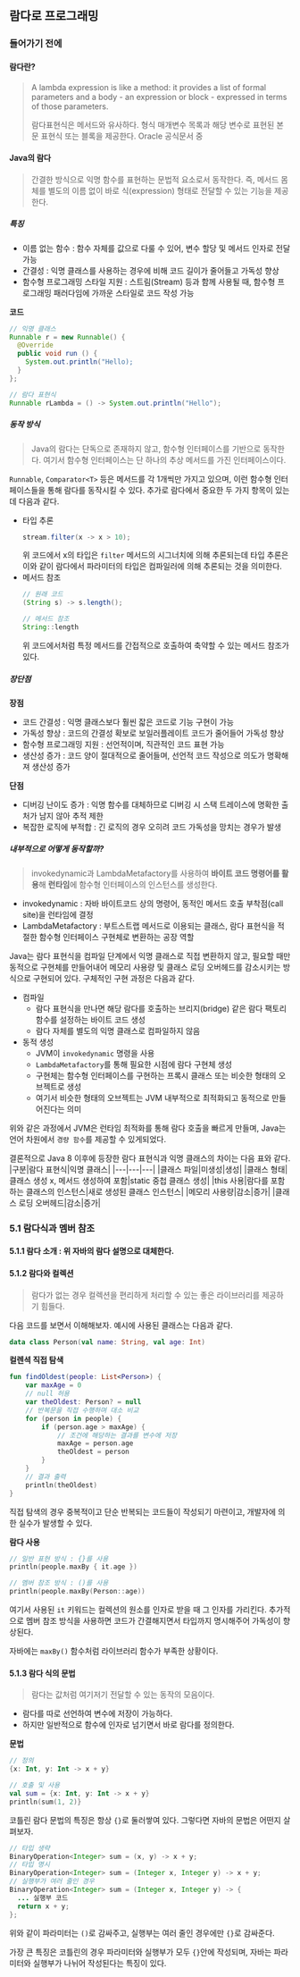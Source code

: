 ## 람다로 프로그래밍

### 들어가기 전에
#### 람다란?
>A lambda expression is like a method: it provides a list of formal parameters and a body - an expression or block - expressed in terms of those parameters.
>
>람다표현식은 메서드와 유사하다. 형식 매개변수 목록과 해당 변수로 표현된 본문 표현식 또는 블록을 제공한다.
>Oracle 공식문서 중

#### Java의 람다
>간결한 방식으로 익명 함수를 표현하는 문법적 요소로서 동작한다. 즉, 메서드 몸체를 별도의 이름 없이 바로 식(expression) 형태로 전달할 수 있는 기능을 제공한다.

##### 특징
- 이름 없는 함수 : 함수 자체를 값으로 다룰 수 있어, 변수 할당 및 메서드 인자로 전달 가능
- 간결성 : 익명 클래스를 사용하는 경우에 비해 코드 길이가 줄어들고 가독성 향상
- 함수형 프로그래밍 스타일 지원 : 스트림(Stream) 등과 함께 사용될 때, 함수형 프로그래밍 패러다임에 가까운 스타일로 코드 작성 가능

**코드**
```java
// 익명 클래스
Runnable r = new Runnable() {
  @Override
  public void run () {
    System.out.println("Hello);
  }
};

// 람다 표현식
Runnable rLambda = () -> System.out.println("Hello");
```

##### 동작 방식
>Java의 람다는 단독으로 존재하지 않고, 함수형 인터페이스를 기반으로 동작한다. 여기서 함수형 인터페이스는 단 하나의 추상 메서드를 가진 인터페이스이다.

`Runnable`, `Comparator<T>` 등은 메서드를 각 1개씩만 가지고 있으며, 이런 함수형 인터페이스들을 통해 람다를 동작시킬 수 있다.
추가로 람다에서 중요한 두 가지 항목이 있는데 다음과 같다.

- 타입 추론
  ```java
  stream.filter(x -> x > 10);
  ```
  위 코드에서 x의 타입은 `filter` 메서드의 시그너치에 의해 추론되는데 타입 추론은 이와 같이 람다에서 파라미터의 타입은 컴파일러에 의해 추론되는 것을 의미한다.
- 메서드 참조
  ```java
  // 원래 코드
  (String s) -> s.length();

  // 메서드 참조
  String::length
  ```
  위 코드에서처럼 특정 메서드를 간접적으로 호출하여 축약할 수 있는 메서드 참조가 있다.

##### 장단점
**장점**
- 코드 간결성 : 익명 클래스보다 훨씬 잛은 코드로 기능 구현이 가능
- 가독성 향상 : 코드의 간결성 확보로 보일러플레이트 코드가 줄어들어 가독성 향상
- 함수형 프로그래밍 지원 : 선언적이며, 직관적인 코드 표현 가능
- 생산성 증가 : 코드 양이 절대적으로 줄어들며, 선언적 코드 작성으로 의도가 명확해져 생산성 증가

**단점**
- 디버깅 난이도 증가 : 익명 함수를 대체하므로 디버깅 시 스택 트레이스에 명확한 출처가 남지 않아 추적 제한
- 복잡한 로직에 부적합 : 긴 로직의 경우 오히려 코드 가독성을 망치는 경우가 발생

##### 내부적으로 어떻게 동작할까?
>invokedynamic과 LambdaMetafactory를 사용하여 **바이트 코드 명령어를 활용**해 **런타임**에 함수형 인터페이스의 인스턴스를 생성한다.

- invokedynamic : 자바 바이트코드 상의 명령어, 동적인 메서드 호출 부착점(call site)을 런타임에 결정
- LambdaMetafactory : 부트스트랩 메서드로 이용되는 클래스, 람다 표현식을 적절한 함수형 인터페이스 구현체로 변환하는 공장 역할

Java는 람다 표현식을 컴파일 단계에서 익명 클래스로 직접 변환하지 않고, 필요할 때만 동적으로 구현체를 만들어내어 메모리 사용량 및 클래스 로딩 오버헤드를 감소시키는 방식으로 구현되어 있다.
구체적인 구현 과정은 다음과 같다.
- 컴파일
  - 람다 표현식을 만나면 해당 람다를 호출하는 브리지(bridge) 같은 람다 팩토리 함수를 설정하는 바이트 코드 생성
  - 람다 자체를 별도의 익명 클래스로 컴파일하지 않음
- 동적 생성
  - JVM이 `invokedynamic` 명령을 사용
  - `LambdaMetafactory`를 통해 필요한 시점에 람다 구현체 생성
  - 구현체는 함수형 인터페이스를 구현하는 프록시 클래스 또는 비슷한 형태의 오브젝트로 생성
  - 여기서 비슷한 형태의 오브젝트는 JVM 내부적으로 최적화되고 동적으로 만들어진다는 의미

위와 같은 과정에서 JVM은 런타임 최적화를 통해 람다 호출을 빠르게 만들며, Java는 언어 차원에서 `경량 함수`를 제공할 수 있게되었다.

결론적으로 Java 8 이후에 등장한 람다 표현식과 익명 클래스의 차이는 다음 표와 같다.
|구분|람다 표현식|익명 클래스|
|---|---|---|
|클래스 파일|미생성|생성|
|클래스 형태|클래스 생성 x, 메서드 생성하여 포함|static 중첩 클래스 생성|
|this 사용|람다를 포함하는 클래스의 인스턴스|새로 생성된 클래스 인스턴스|
|메모리 사용량|감소|증가|
|클래스 로딩 오버헤드|감소|증가|

### 5.1 람다식과 멤버 참조
#### 5.1.1 람다 소개 : 위 자바의 람다 설명으로 대체한다.

#### 5.1.2 람다와 컬렉션
>람다가 없는 경우 컬렉션을 편리하게 처리할 수 있는 좋은 라이브러리를 제공하기 힘들다.

다음 코드를 보면서 이해해보자.
예시에 사용된 클래스는 다음과 같다.
```kotlin
data class Person(val name: String, val age: Int)
```

**컬렌셕 직접 탐색**
```kotlin
fun findOldest(people: List<Person>) {
    var maxAge = 0
    // null 허용
    var theOldest: Person? = null
    // 반복문을 직접 수행하며 대소 비교
    for (person in people) {
        if (person.age > maxAge) {
            // 조건에 해당하는 결과를 변수에 저장
            maxAge = person.age
            theOldest = person
        }
    }
    // 결과 출력
    println(theOldest)
}
```
직접 탐색의 경우 중복적이고 단순 반복되는 코드들이 작성되기 마련이고, 개발자에 의한 실수가 발생할 수 있다.

**람다 사용**
```kotlin
// 일반 표현 방식 : {}를 사용
println(people.maxBy { it.age })

// 멤버 참조 방식 : ()를 사용
println(people.maxBy(Person::age))
```
여기서 사용된 `it` 키워드는 컬렉션의 원소를 인자로 받을 때 그 인자를 가리킨다.
추가적으로 멤버 참조 방식을 사용하면 코드가 간결해지면서 타입까지 명시해주어 가독성이 향상된다.

자바에는 `maxBy()` 함수처럼 라이브러리 함수가 부족한 상황이다.

#### 5.1.3 람다 식의 문법
>람다는 값처럼 여기저기 전달할 수 있는 동작의 모음이다.

- 람다를 따로 선언하여 변수에 저장이 가능하다.
- 하지만 일반적으로 함수에 인자로 넘기면서 바로 람다를 정의한다.

**문법**
```kotlin
// 정의
{x: Int, y: Int -> x + y}

// 호출 및 사용
val sum = {x: Int, y: Int -> x + y}
println(sum(1, 2)}
```
코틀린 람다 문법의 특징은 항상 `{}`로 둘러쌓여 있다. 그렇다면 자바의 문법은 어떤지 살펴보자.

```java
// 타입 생략
BinaryOperation<Integer> sum = (x, y) -> x + y;
// 타입 명시
BinaryOperation<Integer> sum = (Integer x, Integer y) -> x + y;
// 실행부가 여러 줄인 경우
BinaryOperation<Integer> sum = (Integer x, Integer y) -> {
  ... 실행부 코드
  return x + y;
};
```
위와 같이 파라미터는 `()`로 감싸주고, 실행부는 여러 줄인 경우에만 `{}`로 감싸준다.

가장 큰 특징은 코틀린의 경우 파라미터와 실행부가 모두 `{}`안에 작성되며, 자바는 파라미터와 실행부가 나뉘어 작성된다는 특징이 있다.


